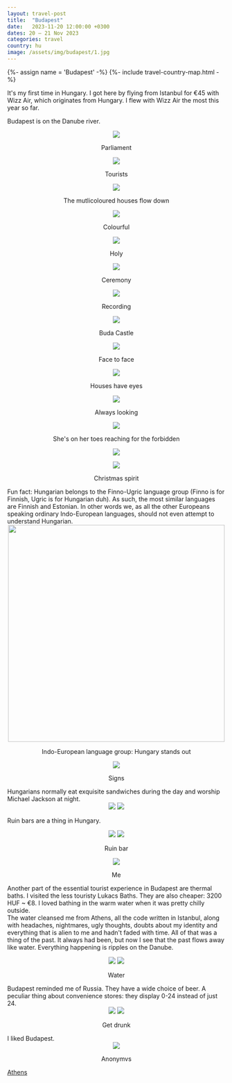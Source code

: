 ```yaml
---
layout: travel-post
title:  "Budapest"
date:   2023-11-20 12:00:00 +0300
dates: 20 – 21 Nov 2023
categories: travel
country: hu
image: /assets/img/budapest/1.jpg
---
```

{%- assign name = 'Budapest' -%}
{%- include travel-country-map.html -%}


It's my first time in Hungary. I got here by flying from Istanbul for €45 with Wizz Air, which originates from Hungary. I flew with Wizz Air the most this year so far. 

Budapest is on the Danube river.
<center>
<img src="{{site.baseurl}}/assets/img/budapest/1.jpg" />
<p class="image-label">Parliament</p>
</center>
<center>
<img src="{{site.baseurl}}/assets/img/budapest/2.jpg" />
<p class="image-label">Tourists</p>
</center>
<center>
<img src="{{site.baseurl}}/assets/img/budapest/3.jpg" />
<p class="image-label">The mutlicoloured houses flow down</p>
</center>
<center>
<img src="{{site.baseurl}}/assets/img/budapest/5.jpg" />
<p class="image-label">Colourful</p>
</center>
<center>
<img src="{{site.baseurl}}/assets/img/budapest/6.jpg" />
<p class="image-label">Holy</p>
</center>
<center>
<img src="{{site.baseurl}}/assets/img/budapest/7.jpg" />
<p class="image-label">Ceremony</p>
</center>
<center>
<img src="{{site.baseurl}}/assets/img/budapest/8.jpg" />
<p class="image-label">Recording</p>
</center>
<center>
<img src="{{site.baseurl}}/assets/img/budapest/9.jpg" />
<p class="image-label">Buda Castle</p>
</center>
<center>
<img src="{{site.baseurl}}/assets/img/budapest/10.jpg" />
<p class="image-label">Face to face</p>
</center>
<center>
<img src="{{site.baseurl}}/assets/img/budapest/12.jpg" />
<p class="image-label">Houses have eyes</p>
</center>
<center>
<img src="{{site.baseurl}}/assets/img/budapest/11.jpg" />
<p class="image-label">Always looking</p>
</center>
<center>
<img src="{{site.baseurl}}/assets/img/budapest/13.jpg" />
<p class="image-label">She's on her toes reaching for the forbidden</p>
</center>
<center>
<img src="{{site.baseurl}}/assets/img/budapest/15.jpg" />
<p class="image-label"></p>
</center>
<center>
<img src="{{site.baseurl}}/assets/img/budapest/14.jpg" />
<p class="image-label">Christmas spirit</p>
</center>
Fun fact: Hungarian belongs to the Finno-Ugric language group (Finno is for Finnish, Ugric is for Hungarian duh). As such, the most similar languages are Finnish and Estonian. In other words we, as all the other Europeans speaking ordinary Indo-European languages, should not even attempt to understand Hungarian.
<center>
<img src="{{site.baseurl}}/assets/img/budapest/indo-european.png" width="500" />
<p class="image-label">Indo-European language group: Hungary stands out</p>
</center>
<center>
<img src="{{site.baseurl}}/assets/img/budapest/18.jpg" />
<p class="image-label">Signs</p>
</center>
Hungarians normally eat exquisite sandwiches during the day and worship Michael Jackson at night.
<center>
    <div class="side-by-side">
        <img src="{{site.baseurl}}/assets/img/budapest/17.jpg" />
        <img src="{{site.baseurl}}/assets/img/budapest/16.jpg" />
    </div>
    <p class="image-label"></p>
</center>

Ruin bars are a thing in Hungary.
<center>
    <div class="side-by-side">
        <img src="{{site.baseurl}}/assets/img/budapest/20.jpg" />
        <img src="{{site.baseurl}}/assets/img/budapest/21.jpg" />
    </div>
    <p class="image-label">Ruin bar</p>
</center>

<center>
<img src="{{site.baseurl}}/assets/img/budapest/19.jpg" />
<p class="image-label">Me</p>
</center>

Another part of the essential tourist experience in Budapest are thermal baths. I visited the less touristy Lukacs Baths. They are also cheaper: 3200 HUF ~ €8.  I loved bathing in the warm water when it was pretty chilly outside.   
The water cleansed me from Athens, all the code written in Istanbul, along with headaches, nightmares, ugly thoughts, doubts about my identity and everything that is alien to me and hadn't faded with time. All of that was a thing of the past. It always had been, but now I see that the past flows away like water. Everything happening is ripples on the Danube.
<center>
    <div class="side-by-side">
        <img src="{{site.baseurl}}/assets/img/budapest/23.jpg" />
        <img src="{{site.baseurl}}/assets/img/budapest/22.jpg" />
    </div>
    <p class="image-label">Water</p>
</center>
Budapest reminded me of Russia. They have a wide choice of beer. A peculiar thing about convenience stores: they display 0-24 instead of just 24.
<center>
    <div class="side-by-side">
        <img src="{{site.baseurl}}/assets/img/budapest/23-1.jpg" />
        <img src="{{site.baseurl}}/assets/img/budapest/24.jpg" />
    </div>
    <p class="image-label">Get drunk</p>
</center>
I liked Budapest.
<center>
<img src="{{site.baseurl}}/assets/img/budapest/26.jpg" />
<p class="image-label">Anonymvs</p>
</center>

<a class="prev" href="/travel/2023/athens">
    Athens
</a>
